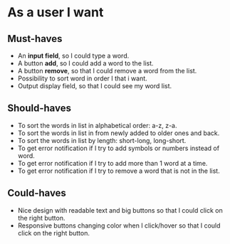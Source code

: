 # As a user I want

## Must-haves

- An **input field**, so I could type a word.
- A button **add**, so I could add a word to the list.
- A button **remove**, so that I could remove a word from the list.
- Possibility to sort word in order I that i want.
- Output display field, so that I could see my word list.

## Should-haves

- To sort the words in list in alphabetical order: a-z, z-a.
- To sort the words in list in from newly added to older ones and back.
- To sort the words in list by length: short-long, long-short.
- To get error notification if I try to add symbols or numbers instead of word.
- To get error notification if I try to add more than 1 word at a time.
- To get error notification if I try to remove a word that is not in the list.

## Could-haves

- Nice design with readable text and big buttons so that I could click on the right button.
- Responsive buttons changing color when I click/hover so that I could click on the right button.
